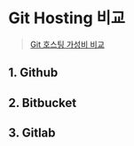 # Git Hosting 비교

> [Git 호스팅 가성비 비교](https://m.blog.naver.com/dlwhdgur20/221006619001)

## 1. Github

## 2. Bitbucket

## 3. Gitlab